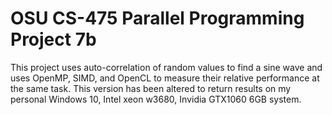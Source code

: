 # OSU CS-475 Parallel Programming Project 7b

This project uses auto-correlation of random values to find a sine wave
and uses OpenMP, SIMD, and OpenCL to measure their relative performance
at the same task. This version has been altered to return results on my
personal Windows 10, Intel xeon w3680, Invidia GTX1060 6GB system.